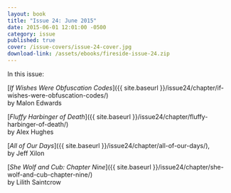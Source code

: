 ```yaml
---
layout: book
title: "Issue 24: June 2015"
date: 2015-06-01 12:01:00 -0500
category: issue
published: true
cover: /issue-covers/issue-24-cover.jpg
download-link: /assets/ebooks/fireside-issue-24.zip
---
```


In this issue:

[_If Wishes Were Obfuscation Codes_]({{ site.baseurl }}/issue24/chapter/if-wishes-were-obfuscation-codes/)<br/>
by Malon Edwards

[_Fluffy Harbinger of Death_]({{ site.baseurl }}/issue24/chapter/fluffy-harbinger-of-death/)<br/>
by Alex Hughes

[_All of Our Days_]({{ site.baseurl }}/issue24/chapter/all-of-our-days/),<br/>
by Jeff Xilon

[_She Wolf and Cub: Chapter Nine_]({{ site.baseurl }}/issue24/chapter/she-wolf-and-cub-chapter-nine/)<br/>
by Lilith Saintcrow

